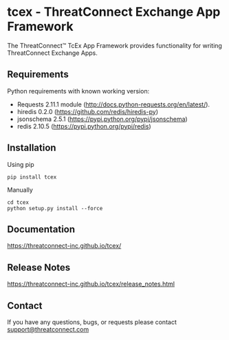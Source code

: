 tcex - ThreatConnect Exchange App Framework
============================================

The ThreatConnect&trade; TcEx App Framework provides functionality for writing ThreatConnect Exchange Apps.

Requirements
-------------

Python requirements with known working version:
 * Requests 2.11.1 module (http://docs.python-requests.org/en/latest/).
 * hiredis 0.2.0 (https://github.com/redis/hiredis-py)
 * jsonschema 2.5.1 (https://pypi.python.org/pypi/jsonschema)
 * redis 2.10.5 (https://pypi.python.org/pypi/redis)

Installation
-------------
Using pip

```
pip install tcex
```

Manually

```
cd tcex
python setup.py install --force
```

Documentation
--------------
https://threatconnect-inc.github.io/tcex/

Release Notes
--------------
https://threatconnect-inc.github.io/tcex/release_notes.html

Contact
--------
If you have any questions, bugs, or requests please contact support@threatconnect.com